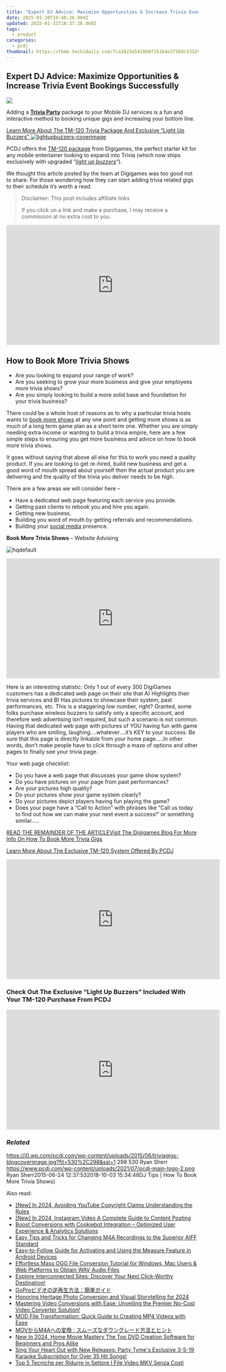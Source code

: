 ```yaml
---
title: "Expert DJ Advice: Maximize Opportunities & Increase Trivia Event Bookings Successfully"
date: 2025-01-30T19:48:28.994Z
updated: 2025-01-31T18:37:26.468Z
tags:
  - product
categories:
  - pcdj
thumbnail: https://thmb.techidaily.com/7ca1823a541bb8f1b1b4e3f36dc533291122ea53e71344224f2ca3a62defe8ec.jpg
---
```


## Expert DJ Advice: Maximize Opportunities & Increase Trivia Event Bookings Successfully

[![](https://i0.wp.com/pcdj.com/wp-content/uploads/2015/06/triviagigs-blogcoverimage.jpg?resize=530%2C298&ssl=1)](https://i0.wp.com/pcdj.com/wp-content/uploads/2015/06/triviagigs-blogcoverimage.jpg?fit=530%2C298&ssl=1 "triviagigs-blogcoverimage")

Adding a **[Trivia Party](https://tools.techidaily.com/pcdj/products/)** package to your Mobile DJ services is a fun and interactive method to booking unique gigs and increasing your bottom line.

[Learn More About The TM-120 Trivia Package And Exclusive “Light Up Buzzers” ![](https://i2.wp.com/pcdj.com/wp-content/uploads/2015/06/lightupbuzzers-coverimage.jpg?fit=300%2C169&ssl=1 "lightupbuzzers-coverimage")](https://tools.techidaily.com/pcdj/products/)

PCDJ offers the [TM-120 package](https://tools.techidaily.com/pcdj/products/) from Digigames, the perfect starter kit for any mobile entertainer looking to expand into Trivia (which now ships exclusively with upgraded “_[light up buzzers](https://tools.techidaily.com/pcdj/products/)_“).

We thought this article posted by the team at Digigames was too good not to share. For those wondering how they can start adding trivia related gigs to their schedule it’s worth a read.

>  Disclaimer: This post includes affiliate links
>
>  If you click on a link and make a purchase, I may receive a commission at no extra cost to you.
>

<!-- affiliate ads begin -->
<iframe width="560" height="315" src="https://www.youtube.com/embed/K4lRBnNnd9k?si=5e0MbdOz-fF6Ry_k" title="YouTube video player" frameborder="0" allow="accelerometer; autoplay; clipboard-write; encrypted-media; gyroscope; picture-in-picture; web-share" referrerpolicy="strict-origin-when-cross-origin" allowfullscreen></iframe>
<!-- affiliate ads end -->

## How to Book More Trivia Shows

* Are you looking to expand your range of work?
* Are you seeking to grow your more business and give your employees more trivia shows?
* Are you simply looking to build a more solid base and foundation for your trivia business?

There could be a whole host of reasons as to why a particular trivia hosts wants to [book more shows](http://www.musicthinktank.com/blog/10-things-bands-can-do-to-book-more-live-shows.html) at any one point and getting more shows is as much of a long term game plan as a short term one. Whether you are simply needing extra income or wanting to build a trivia empire, here are a few simple steps to ensuring you get more business and advice on how to book more trivia shows.

It goes without saying that above all else for this to work you need a quality product. If you are looking to get re-hired, build new business and get a good word of mouth spread about yourself then the actual product you are delivering and the quality of the trivia you deliver needs to be high.

There are a few areas we will consider here –

* Have a dedicated web page featuring each service you provide.
* Getting past clients to rebook you and hire you again.
* Getting new business.
* Building you word of mouth by getting referrals and recommendations.
* Building your [social media](https://en.wikipedia.org/wiki/Social%5Fmedia) presence.

**Book More Trivia Shows** – Website Advising

![](https://i1.wp.com/pcdj.com/wp-content/uploads/2015/06/hqdefault.jpg?fit=300%2C225&ssl=1 "hqdefault")

<!-- affiliate ads begin -->
<iframe width="560" height="315" src="https://www.youtube.com/embed/n-66V-LRK3Y?si=fNeB2pXCePeQli6E" title="YouTube video player" frameborder="0" allow="accelerometer; autoplay; clipboard-write; encrypted-media; gyroscope; picture-in-picture; web-share" referrerpolicy="strict-origin-when-cross-origin" allowfullscreen></iframe>
<!-- affiliate ads end -->

Here is an interesting statistic: Only 1 out of every 300 DigiGames customers has a dedicated web page on their site that A) Highlights their trivia services and B) Has pictures to showcase their system, past performances, etc. This is a staggering low number, right? Granted, some folks purchase wireless buzzers to satisfy only a specific account, and therefore web advertising isn’t required, but such a scenario is not common. Having that dedicated web page with pictures of YOU having fun with game players who are smiling, laughing….whatever….it’s KEY to your success. Be sure that this page is directly linkable from your home page…..In other words, don’t make people have to click through a maze of options and other pages to finally see your trivia page.

Your web page checklist:

* Do you have a web page that discusses your game show system?
* Do you have pictures on your page from past performances?
* Are your pictures high quality?
* Do your pictures show your game system clearly?
* Do your pictures depict players having fun playing the game?
* Does your page have a “Call to Action” with phrases like “Call us today to find out how we can make your next event a success!” or something similar…..

[READ THE REMAINDER OF THE ARTICLEVisit The Digigames Blog For More Info On How To Book More Trivia Gigs](http://wireless-buzzers-quiz-buzzer-trivia-games.com/how-to-book-more-trivia-shows/)

[Learn More About The Exclusive TM-120 System Offered By PCDJ](https://tools.techidaily.com/pcdj/products/)

<!-- affiliate ads begin -->
<iframe width="560" height="315" src="https://www.youtube.com/embed/S3Th6oa_isA?si=TTQ013BB9beUM4x6" title="YouTube video player" frameborder="0" allow="accelerometer; autoplay; clipboard-write; encrypted-media; gyroscope; picture-in-picture; web-share" referrerpolicy="strict-origin-when-cross-origin" allowfullscreen></iframe>
<!-- affiliate ads end -->

### Check Out The Exclusive “Light Up Buzzers” Included With Your TM-120 Purchase From PCDJ

<!-- affiliate ads begin -->
<iframe width="560" height="315" src="https://www.youtube.com/embed/jvwX82j3ci0?si=gAWoovjXgs3m1d7S" title="YouTube video player" frameborder="0" allow="accelerometer; autoplay; clipboard-write; encrypted-media; gyroscope; picture-in-picture; web-share" referrerpolicy="strict-origin-when-cross-origin" allowfullscreen></iframe>
<!-- affiliate ads end -->

### _Related_

https://i0.wp.com/pcdj.com/wp-content/uploads/2015/06/triviagigs-blogcoverimage.jpg?fit=530%2C298&ssl=1 298 530 Ryan Sherr https://www.pcdj.com/wp-content/uploads/2021/07/pcdj-main-logo-2.png Ryan Sherr2015-06-24 12:37:532018-10-03 15:34:48DJ Tips | How To Book More Trivia Shows}

<ins class="adsbygoogle"
     style="display:block"
     data-ad-format="autorelaxed"
     data-ad-client="ca-pub-7571918770474297"
     data-ad-slot="1223367746"></ins>

<ins class="adsbygoogle"
     style="display:block"
     data-ad-client="ca-pub-7571918770474297"
     data-ad-slot="8358498916"
     data-ad-format="auto"
     data-full-width-responsive="true"></ins>

<span class="atpl-alsoreadstyle">Also read:</span>
<div><ul>
<li><a href="https://facebook-video-footage.techidaily.com/new-in-2024-avoiding-youtube-copyright-claims-understanding-the-rules/"><u>[New] In 2024, Avoiding YouTube Copyright Claims Understanding the Rules</u></a></li>
<li><a href="https://facebook-clips.techidaily.com/new-in-2024-instagram-video-a-complete-guide-to-content-posting/"><u>[New] In 2024, Instagram Video A Complete Guide to Content Posting</u></a></li>
<li><a href="https://discover-advanced.techidaily.com/boost-conversions-with-cookiebot-integration-optimized-user-experience-and-analytics-solutions/"><u>Boost Conversions with Cookiebot Integration – Optimized User Experience & Analytics Solutions</u></a></li>
<li><a href="https://discover-able.techidaily.com/easy-tips-and-tricks-for-changing-m4a-recordings-to-the-superior-aiff-standard/"><u>Easy Tips and Tricks for Changing M4A Recordings to the Superior AIFF Standard</u></a></li>
<li><a href="https://technical-tips.techidaily.com/easy-to-follow-guide-for-activating-and-using-the-measure-feature-in-android-devices/"><u>Easy-to-Follow Guide for Activating and Using the Measure Feature in Android Devices</u></a></li>
<li><a href="https://discover-able.techidaily.com/effortless-mass-ogg-file-conversion-tutorial-for-windows-mac-users-and-web-platforms-to-obtain-wav-audio-files/"><u>Effortless Mass OGG File Conversion Tutorial for Windows, Mac Users & Web Platforms to Obtain WAV Audio Files</u></a></li>
<li><a href="https://discover-able.techidaily.com/explore-interconnected-sites-discover-your-next-click-worthy-destination/"><u>Explore Interconnected Sites: Discover Your Next Click-Worthy Destination!</u></a></li>
<li><a href="https://discover-able.techidaily.com/gopro/"><u>GoProビデオの逆再生方法：簡単ガイド</u></a></li>
<li><a href="https://some-techniques.techidaily.com/honoring-heritage-photo-conversion-and-visual-storytelling-for-2024/"><u>Honoring Heritage Photo Conversion and Visual Storytelling for 2024</u></a></li>
<li><a href="https://discover-able.techidaily.com/mastering-video-conversions-with-ease-unveiling-the-premier-no-cost-video-converter-solution/"><u>Mastering Video Conversions with Ease: Unveiling the Premier No-Cost Video Converter Solution!</u></a></li>
<li><a href="https://discover-able.techidaily.com/mod-file-transformation-quick-guide-to-creating-mp4-videos-with-ease/"><u>MOD File Transformation: Quick Guide to Creating MP4 Videos with Ease</u></a></li>
<li><a href="https://discover-able.techidaily.com/movm4a/"><u>MOVからM4Aへの変換 : スムーズなダウングレード方法とヒント</u></a></li>
<li><a href="https://ai-video-apps.techidaily.com/new-in-2024-home-movie-mastery-the-top-dvd-creation-software-for-beginners-and-pros-alike/"><u>New In 2024, Home Movie Mastery The Top DVD Creation Software for Beginners and Pros Alike</u></a></li>
<li><a href="https://win-popular.techidaily.com/sing-your-heart-out-with-new-releases-party-tymes-exclusive-3-5-19-karaoke-subscription-for-over-35-hit-songs/"><u>Sing Your Heart Out with New Releases: Party Tyme's Exclusive 3-5-19 Karaoke Subscription for Over 35 Hit Songs!</u></a></li>
<li><a href="https://eaxpv-info.techidaily.com/top-5-tecniche-per-ridurre-in-settore-i-file-video-mkv-senza-costi/"><u>Top 5 Tecniche per Ridurre in Settore I File Video MKV Senza Costi</u></a></li>
</ul></div>

